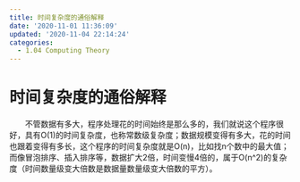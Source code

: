 ```yaml
---
title: 时间复杂度的通俗解释
date: '2020-11-01 11:36:09'
updated: '2020-11-04 22:14:24'
categories:
  - 1.04 Computing Theory
---
```

# 时间复杂度的通俗解释

　　不管数据有多大，程序处理花的时间始终是那么多的，我们就说这个程序很好，具有O(1)的时间复杂度，也称常数级复杂度；数据规模变得有多大，花的时间也跟着变得有多长，这个程序的时间复杂度就是O(n)，比如找n个数中的最大值；而像冒泡排序、插入排序等，数据扩大2倍，时间变慢4倍的，属于O(n^2)的复杂度（时间数量级变大倍数是数据量数量级变大倍数的平方）。


